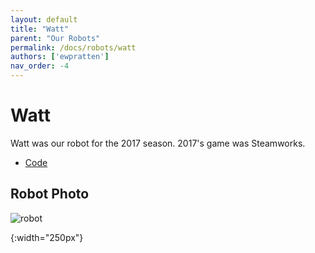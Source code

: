 ```yaml
---
layout: default
title: "Watt"
parent: "Our Robots"
permalink: /docs/robots/watt
authors: ['ewpratten']
nav_order: -4
---
```


# Watt
Watt was our robot for the 2017 season.
2017's game was Steamworks.

 - [Code](https://github.com/frc5024/SteamWorks)

## Robot Photo
![robot]

[robot]: /webdocs/assets/img/watt.png
{:width="250px"}